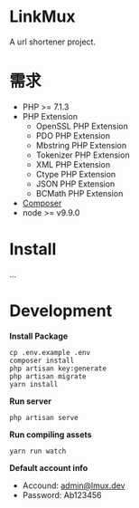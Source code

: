 # LinkMux
A url shortener project.

# 需求
- PHP >= 7.1.3
- PHP Extension
    - OpenSSL PHP Extension
    - PDO PHP Extension
    - Mbstring PHP Extension
    - Tokenizer PHP Extension
    - XML PHP Extension
    - Ctype PHP Extension
    - JSON PHP Extension
    - BCMath PHP Extension
- [Composer](https://getcomposer.org/)
- node >= v9.9.0

# Install
...

# Development
**Install Package**
```
cp .env.example .env
composer install
php artisan key:generate
php artisan migrate
yarn install
```
**Run server**
```
php artisan serve
```

**Run compiling assets**
```
yarn run watch
```

**Default account info**
- Accound: admin@lmux.dev
- Password: Ab123456